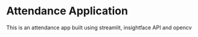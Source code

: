 # Attendance Application

This is an attendance app built using streamlit, insightface API and opencv